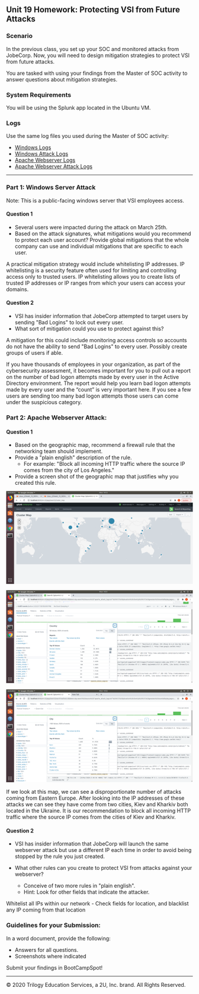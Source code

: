## Unit 19 Homework: Protecting VSI from Future Attacks

### Scenario

In the previous class,  you set up your SOC and monitored attacks from JobeCorp. Now, you will need to design mitigation strategies to protect VSI from future attacks. 

You are tasked with using your findings from the Master of SOC activity to answer questions about mitigation strategies.

### System Requirements 

You will be using the Splunk app located in the Ubuntu VM.

### Logs

Use the same log files you used during the Master of SOC activity:

- [Windows Logs](resources/windows_server_logs.csv)
- [Windows Attack Logs](resources/windows_server_attack_logs.csv)
- [Apache Webserver Logs](resources/apache_logs.txt	)
- [Apache Webserver Attack Logs](resources/apache_attack_logs.txt	)

---

### Part 1: Windows Server Attack

Note: This is a public-facing windows server that VSI employees access.
 
#### Question 1
- Several users were impacted during the attack on March 25th.
- Based on the attack signatures, what mitigations would you recommend to protect each user account? Provide global mitigations that the whole company can use and individual mitigations that are specific to each user.
  
A practical mitigation strategy would include whitelisting IP addresses. IP whitelisting is a security feature often used for limiting and controlling access only to trusted users. IP whitelisting allows you to create lists of trusted IP addresses or IP ranges from which your users can access your domains.
  
#### Question 2
- VSI has insider information that JobeCorp attempted to target users by sending "Bad Logins" to lock out every user.
- What sort of mitigation could you use to protect against this?
  
A mitigation for this could include monitoring access controls so accounts do not have the ability to send "Bad Logins" to every user. Possibly create groups of users if able.

If you have thousands of employees in your organization, as part of the cybersecurity assessment, it becomes important for you to pull out a report on the number of bad logon attempts made by every user in the Active Directory environment. The report would help you learn bad logon attempts made by every user and the “count” is very important here. If you see a few users are sending too many bad logon attempts those users can come under the suspicious category.

### Part 2: Apache Webserver Attack:

#### Question 1
- Based on the geographic map, recommend a firewall rule that the networking team should implement.
- Provide a "plain english" description of the rule.
  - For example: "Block all incoming HTTP traffic where the source IP comes from the city of Los Angeles."
- Provide a screen shot of the geographic map that justifies why you created this rule. 
 
 
 
 ![TODO: Update the path with the name of your diagram](Pictures/pic1.png)
 
  ![TODO: Update the path with the name of your diagram](Pictures/pic2.png)
  
   ![TODO: Update the path with the name of your diagram](Pictures/pic3.png)
 
 If we look at this map, we can see a disproportionate number of attacks coming from Eastern Europe.  After looking into the IP addresses of these attacks we can see they have come from two cities, Kiev and Kharkiv both located in the Ukraine. It is our recommendation to block all incoming HTTP traffic where the source IP comes from the cities of Kiev and Kharkiv.
 
#### Question 2

- VSI has insider information that JobeCorp will launch the same webserver attack but use a different IP each time in order to avoid being stopped by the rule you just created.

- What other rules can you create to protect VSI from attacks against your webserver?
  - Conceive of two more rules in "plain english". 
  - Hint: Look for other fields that indicate the attacker.
  
 Whitelist all IPs within our network
    - Check fields for location, and blacklist any IP coming from that location


### Guidelines for your Submission:
  
In a word document, provide the following:
- Answers for all questions.
- Screenshots where indicated

Submit your findings in BootCampSpot!

---

© 2020 Trilogy Education Services, a 2U, Inc. brand. All Rights Reserved.
